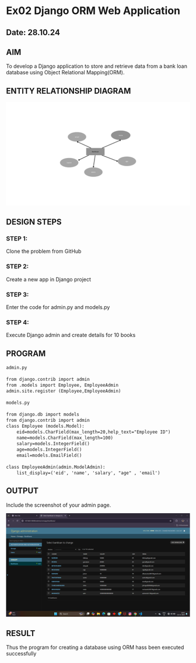 # Ex02 Django ORM Web Application
## Date: 28.10.24

## AIM
To develop a Django application to store and retrieve data from a bank loan database using Object Relational Mapping(ORM).

## ENTITY RELATIONSHIP DIAGRAM

![alt text](<eid (1).png>)

## DESIGN STEPS

### STEP 1:
Clone the problem from GitHub

### STEP 2:
Create a new app in Django project

### STEP 3:
Enter the code for admin.py and models.py

### STEP 4:
Execute Django admin and create details for 10 books

## PROGRAM

```
admin.py

from django.contrib import admin
from .models import Employee, EmployeeAdmin 
admin.site.register (Employee,EmployeeAdmin)

models.py

from django.db import models
from django.contrib import admin 
class Employee (models.Model):
    eid=models.CharField(max_length=20,help_text="Employee ID")
    name=models.CharField(max_length=100)
    salary=models.IntegerField()
    age=models.IntegerField() 
    email=models.EmailField()

class EmployeeAdmin(admin.ModelAdmin):
    list_display=('eid', 'name', 'salary', "age" , 'email')

```

## OUTPUT
Include the screenshot of your admin page.

![alt text](<Screenshot (24)-1.png>)

## RESULT
Thus the program for creating a database using ORM hass been executed successfully
